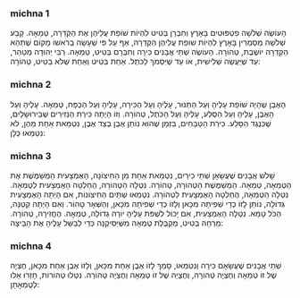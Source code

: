 
### michna 1
הָעוֹשֶׂה שְׁלֹשָׁה פִטְפּוּטִים בָּאָרֶץ וְחִבְּרָן בְּטִיט לִהְיוֹת שׁוֹפֵת עֲלֵיהֶן אֶת הַקְּדֵרָה, טְמֵאָה. קָבַע שְׁלֹשָׁה מַסְמְרִין בָּאָרֶץ לִהְיוֹת שׁוֹפֵת עֲלֵיהֶן הַקְּדֵרָה, אַף עַל פִּי שֶׁעָשָׂה בְרֹאשׁוֹ מָקוֹם שֶׁתְּהֵא הַקְּדֵרָה יוֹשֶׁבֶת, טְהוֹרָה. הָעוֹשֶׂה שְׁתֵּי אֲבָנִים כִּירָה וְחִבְּרָם בְּטִיט, טְמֵאָה. רַבִּי יְהוּדָה מְטַהֵר, עַד שֶׁיַּעֲשֶׂה שְׁלִישִׁית, אוֹ עַד שֶׁיִּסְמֹךְ לַכֹּתֶל. אַחַת בְּטִיט וְאַחַת שֶׁלֹּא בְטִיט, טְהוֹרָה:

### michna 2
הָאֶבֶן שֶׁהָיָה שׁוֹפֵת עָלֶיהָ וְעַל הַתַּנּוּר, עָלֶיהָ וְעַל הַכִּירָה, עָלֶיהָ וְעַל הַכֻּפָּח, טְמֵאָה. עָלֶיהָ וְעַל הָאֶבֶן, עָלֶיהָ וְעַל הַסֶּלַע, עָלֶיהָ וְעַל הַכֹּתֶל, טְהוֹרָה. וְזוֹ הָיְתָה כִּירַת הַנְּזִירִים שֶׁבִּירוּשָׁלַיִם, שֶׁכְּנֶגֶד הַסָּלַע. כִּירַת הַטַּבָּחִים, בִּזְמַן שֶׁהוּא נוֹתֵן אֶבֶן בְּצַד אֶבֶן, נִטְמֵאת אַחַת מֵהֶן, לֹא נִטְמְאוּ כֻלָּן:

### michna 3
שָׁלֹשׁ אֲבָנִים שֶׁעֲשָׂאָן שְׁתֵּי כִירַיִם, נִטְמֵאת אַחַת מִן הַחִיצוֹנָה, הָאֶמְצָעִית הַמְשַׁמֶּשֶׁת אֶת הַטְּמֵאָה, טְמֵאָה. הַמְשַׁמֶּשֶׁת הַטְּהוֹרָה, טְהוֹרָה. נִטְּלָה הַטְּהוֹרָה, הֻחְלְטָה הָאֶמְצָעִית לְטֻמְאָה. נִטְּלָה הַטְּמֵאָה, הֻחְלְטָה הָאֶמְצָעִית לִטְהוֹרָה. נִטְמְאוּ שְׁתַּיִם הַחִיצוֹנוֹת, אִם הָיְתָה הָאֶמְצָעִית גְּדוֹלָה, נוֹתֵן לָזוֹ כְדֵי שְׁפִיתָה מִכָּאן וְלָזוֹ כְדֵי שְׁפִיתָה מִכָּאן, וְהַשְּׁאָר טָהוֹר. וְאִם הָיְתָה קְטַנָּה, הַכֹּל טָמֵא. נִטְּלָה הָאֶמְצָעִית, אִם יָכוֹל לִשְׁפֹּת עָלֶיהָ יוֹרָה גְדוֹלָה, טְמֵאָה. הֶחֱזִירָהּ, טְהוֹרָה. מֵרְחָהּ בְּטִיט, מְקַבֶּלֶת טֻמְאָה מִשֶּׁיַּסִּיקֶנָּה כְּדֵי לְבַשֵּׁל עָלֶיהָ אֶת הַבֵּיצָה:

### michna 4
שְׁתֵּי אֲבָנִים שֶׁעֲשָׂאָם כִּירָה וְנִטְמְאוּ, סָמַךְ לָזוֹ אֶבֶן אַחַת מִכָּאן, וְלָזוֹ אֶבֶן אַחַת מִכָּאן, חֶצְיָהּ שֶׁל זוֹ טְמֵאָה וְחֶצְיָהּ טְהוֹרָה, וְחֶצְיָהּ שֶׁל זוֹ טְמֵאָה וְחֶצְיָהּ טְהוֹרָה. נִטְּלוּ טְהוֹרוֹת, חָזְרוּ אֵלּוּ לְטֻמְאָתָן:
